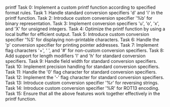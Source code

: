 printf
Task 0: Implement a custom printf function according to specified format rules.
Task 1: Handle standard conversion specifiers 'd' and 'i' in the printf function.
Task 2: Introduce custom conversion specifier '%b' for binary representation.
Task 3: Implement conversion specifiers 'u', 'o', 'x', and 'X' for unsigned integers.
Task 4: Optimize the printf function by using a local buffer for efficient output.
Task 5: Introduce custom conversion specifier '%S' for displaying non-printable characters.
Task 6: Handle the 'p' conversion specifier for printing pointer addresses.
Task 7: Implement flag characters '+', ' ', and '#' for non-custom conversion specifiers.
Task 8: Add support for length modifiers 'l' and 'h' for standard conversion specifiers.
Task 9: Handle field width for standard conversion specifiers.
Task 10: Implement precision handling for standard conversion specifiers.
Task 11: Handle the '0' flag character for standard conversion specifiers.
Task 12: Implement the '-' flag character for standard conversion specifiers.
Task 13: Introduce custom conversion specifier '%r' for reversing strings.
Task 14: Introduce custom conversion specifier '%R' for ROT13 encoding.
Task 15: Ensure that all the above features work together effectively in the printf function.
